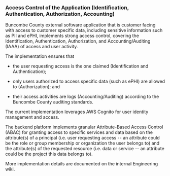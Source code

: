 
### Access Control of the Application (Identification, Authentication, Authorization, Accounting)

Buncombe County external software application that is customer facing with
access to customer specific data, including sensitive information such as PII
and ePHI, implements strong access
control, covering the Identification, Authentication, Authorization, and
Accounting/Auditing (IAAA) of access and user activity.

The implementation ensures that

- the user requesting access is the one claimed (Identification and
  Authentication);

- only users authorized to access specific data
  (such as ePHI) are allowed to
  (Authorization); and

- their access activities are logs (Accounting/Auditing) according to the
  Buncombe County auditing standards.

The current implementation leverages AWS Cognito for user identity management
and access.  

The backend platform implements granular Attribute-Based
Access Control (ABAC) for granting access to specific services and data based on
the attribute(s) of a principal (i.e. user requesting access -- an attribute
could be the role or group membership or organization the user belongs to) and
the attribute(s) of the requested resource (i.e. data or service -- an attribute
could be the project this data belongs to).

More implementation details are documented on the internal Engineering wiki.